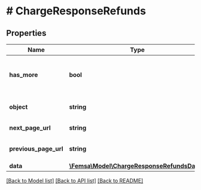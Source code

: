 # # ChargeResponseRefunds

## Properties

Name | Type | Description | Notes
------------ | ------------- | ------------- | -------------
**has_more** | **bool** | Indicates if there are more pages to be requested |
**object** | **string** | Object type, in this case is list |
**next_page_url** | **string** | URL of the next page. | [optional]
**previous_page_url** | **string** | Url of the previous page. | [optional]
**data** | [**\Femsa\Model\ChargeResponseRefundsData[]**](ChargeResponseRefundsData.md) | refunds | [optional]

[[Back to Model list]](../../README.md#models) [[Back to API list]](../../README.md#endpoints) [[Back to README]](../../README.md)
